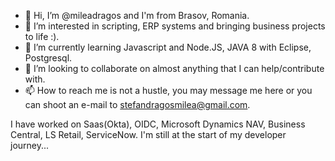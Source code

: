 - 👋 Hi, I’m @mileadragos and I'm from Brasov, Romania. 
- 👀 I’m interested in scripting, ERP systems and bringing business projects to life :). 
- 🌱 I’m currently learning Javascript and Node.JS, JAVA 8 with Eclipse, Postgresql.
- 💞️ I’m looking to collaborate on almost anything that I can help/contribute with. 
- 📫 How to reach me is not a hustle, you may message me here or you can shoot an e-mail to stefandragosmilea@gmail.com. 

I have worked on Saas(Okta), OIDC, Microsoft Dynamics NAV, Business Central, LS Retail, ServiceNow. 
I'm still at the start of my developer journey...

